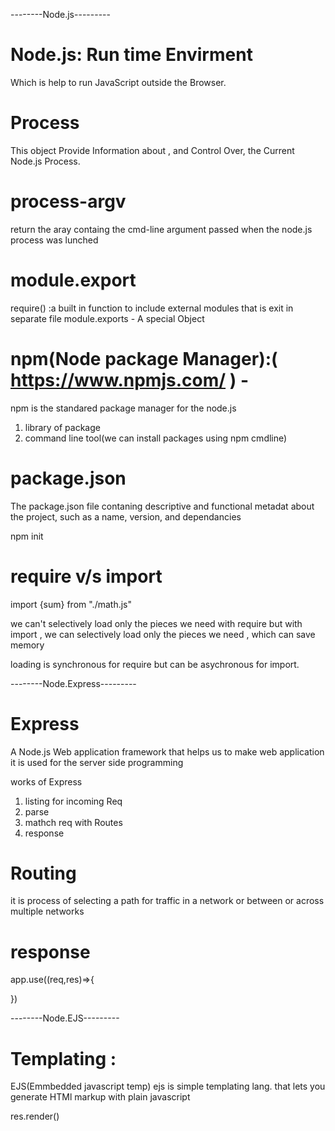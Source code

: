 --------Node.js---------
# Node.js: Run time Envirment
Which is help to run JavaScript outside the Browser.

# Process  
This object Provide Information about , and Control Over, the Current Node.js Process.
# process-argv
return the aray containg the cmd-line argument passed    when the node.js process was lunched

# module.export
require() :a built in function to include external modules that is exit in separate file
module.exports - A special Object   

# npm(Node package Manager):( https://www.npmjs.com/ ) -
npm is the standared package manager for the node.js

1. library of package
2. command line tool(we can install packages using npm cmdline) 


# package.json
The package.json file contaning descriptive and functional metadat about the project, 
such as a name, version, and dependancies

npm init

# require v/s import

 import {sum} from "./math.js"

 we can't selectively load only the pieces we need with require but with import , we can selectively load only the pieces we need , which can save memory

loading is synchronous for require but can be asychronous for import.


--------Node.Express---------

# Express
A Node.js Web application framework that helps us to make web application
it is used for the server side programming

works of Express

1. listing for incoming Req
2. parse
3. mathch req with Routes
4. response

# Routing
it is process of selecting  a path for traffic in a network or between or across multiple networks

# response 
app.use((req,res)=>{

})


--------Node.EJS---------
# Templating :
EJS(Emmbedded javascript temp)
ejs is simple templating lang. that lets you generate HTMl markup with plain javascript

res.render()